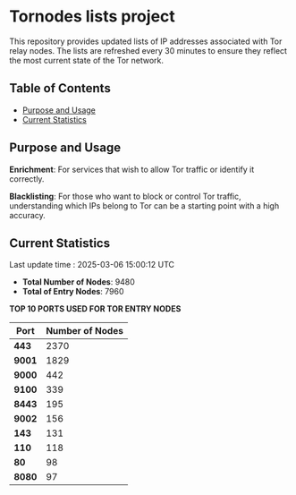 # Tornodes lists project

This repository provides updated lists of IP addresses associated with Tor relay nodes. The lists are refreshed every 30 minutes to ensure they reflect the most current state of the Tor network.

## Table of Contents

- [Purpose and Usage](#purpose-and-usage)
- [Current Statistics](#current-statistics)


## Purpose and Usage

**Enrichment**: For services that wish to allow Tor traffic or identify it correctly.

**Blacklisting**: For those who want to block or control Tor traffic, understanding which IPs belong to Tor can be a starting point with a high accuracy.

## Current Statistics

Last update time : 2025-03-06 15:00:12 UTC

- **Total Number of Nodes**: 9480
- **Total of Entry Nodes**: 7960

**TOP 10 PORTS USED FOR TOR ENTRY NODES**

| **Port** | **Number of Nodes** |
|------|-----------------|
| **443**   | 2370  |
| **9001**   | 1829  |
| **9000**   | 442  |
| **9100**   | 339  |
| **8443**   | 195  |
| **9002**   | 156  |
| **143**   | 131  |
| **110**   | 118  |
| **80**   | 98  |
| **8080**   | 97  |

